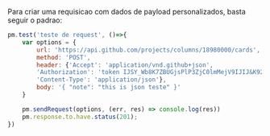 Para criar uma requisicao com dados de payload personalizados, basta seguir o padrao:

```javascript
pm.test('teste de request', ()=>{
    var options = {
        url: 'https://api.github.com/projects/columns/18980000/cards',
        method: 'POST',
        header: {'Accept': 'application/vnd.github+json',
        'Authorization': 'token IJSY_Wb8K7ZBUGjsPlP3ZjC0lmMejV9IJIJ&K92T',
        'Content-Type': 'application/json'},
        body: '{ "note": "this is json teste" }'
    }

    pm.sendRequest(options, (err, res) => console.log(res))
    pm.response.to.have.status(201);
})
```
